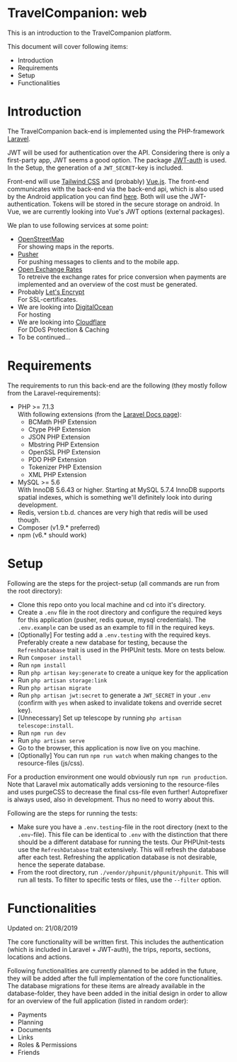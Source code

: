 # TravelCompanion: web

This is an introduction to the TravelCompanion platform.

This document will cover following items:

* Introduction
* Requirements
* Setup
* Functionalities

# Introduction

The TravelCompanion back-end is implemented using the PHP-framework [Laravel](https://www.laravel.com/).

JWT will be used for authentication over the API. Considering there is only a first-party app, JWT seems a good option. The package [JWT-auth](https://github.com/tymondesigns/jwt-auth) is used. In the Setup, the generation of a `JWT_SECRET`-key is included.

Front-end will use [Tailwind CSS](https://tailwindcss.com/) and (probably) [Vue.js](https://vuejs.org/). The front-end communicates with the back-end via the back-end api, which is also used by the Android application you can find [here](https://github.com/iw-dbti-2016/travel-companion-app). Both will use the JWT-authentication. Tokens will be stored in the secure storage on android. In Vue, we are currently looking into Vue's JWT options (external packages).

We plan to use following services at some point:

* [OpenStreetMap](https://www.openstreetmap.org/)\
	For showing maps in the reports.
* [Pusher](https://pusher.com/)\
	For pushing messages to clients and to the mobile app.
* [Open Exchange Rates](https://openexchangerates.org/)\
	To retreive the exchange rates for price conversion when payments are implemented and an overview of the cost must be generated.
* Probably [Let's Encrypt](https://letsencrypt.org/)\
	For SSL-certificates.
* We are looking into [DigitalOcean](https://www.digitalocean.com/)\
	For hosting
* We are looking into [Cloudflare](https://www.cloudflare.com/)\
	For DDoS Protection & Caching
* To be continued...

# Requirements

The requirements to run this back-end are the following (they mostly follow from the Laravel-requirements):

* PHP >= 7.1.3\
	With following extensions (from the [Laravel Docs page](https://laravel.com/docs/5.8)):
	* BCMath PHP Extension
	* Ctype PHP Extension
	* JSON PHP Extension
	* Mbstring PHP Extension
	* OpenSSL PHP Extension
	* PDO PHP Extension
	* Tokenizer PHP Extension
	* XML PHP Extension
* MySQL >= 5.6\
	With InnoDB 5.6.43 or higher. Starting at MySQL 5.7.4 InnoDB supports spatial indexes, which is something we'll definitely look into during development.
* Redis, version t.b.d. chances are very high that redis will be used though.
* Composer (v1.9.* preferred)
* npm (v6.* should work)

# Setup

Following are the steps for the project-setup (all commands are run from the root directory):

* Clone this repo onto you local machine and cd into it's directory.
* Create a `.env` file in the root directory and configure the required keys for this application (pusher, redis queue, mysql credentials). The `.env.example` can be used as an example to fill in the required keys.
* [Optionally] For testing add a `.env.testing` with the required keys. Preferably create a new database for testing, because the `RefreshDatabase` trait is used in the PHPUnit tests. More on tests below.
* Run `Composer install`
* Run `npm install`
* Run `php artisan key:generate` to create a unique key for the application
* Run `php artisan storage:link`
* Run `php artisan migrate`
* Run `php artisan jwt:secret` to generate a `JWT_SECRET` in your `.env` (confirm with `yes` when asked to invalidate tokens and override secret key).
* [Unnecessary] Set up telescope by running `php artisan telescope:install`.
* Run `npm run dev`
* Run `php artisan serve`
* Go to the browser, this application is now live on you machine.
* [Optionally] You can run `npm run watch` when making changes to the resource-files (js/css).

For a production environment one would obviously run `npm run production`. Note that Laravel mix automatically adds versioning to the resource-files and uses purgeCSS to decrease the final css-file even further! Autoprefixer is always used, also in development. Thus no need to worry about this.

Following are the steps for running the tests:

* Make sure you have a `.env.testing`-file in the root directory (next to the `.env`-file). This file can be identical to `.env` with the distinction that there should be a different database for running the tests. Our PHPUnit-tests use the `RefreshDatabase` trait extensively. This will refresh the database after each test. Refreshing the application database is not desirable, hence the seperate database.
* From the root directory, run `./vendor/phpunit/phpunit/phpunit`. This will run all tests. To filter to specific tests or files, use the `--filter` option.

# Functionalities

Updated on: 21/08/2019

The core functionality will be written first. This includes the authentication (which is included in Laravel + JWT-auth), the trips, reports, sections, locations and actions.

Following functionalities are currently planned to be added in the future, they will be added after the full implementation of the core functionalities. The database migrations for these items are already available in the database-folder, they have been added in the initial design in order to allow for an overview of the full application (listed in random order):

* Payments
* Planning
* Documents
* Links
* Roles & Permissions
* Friends
